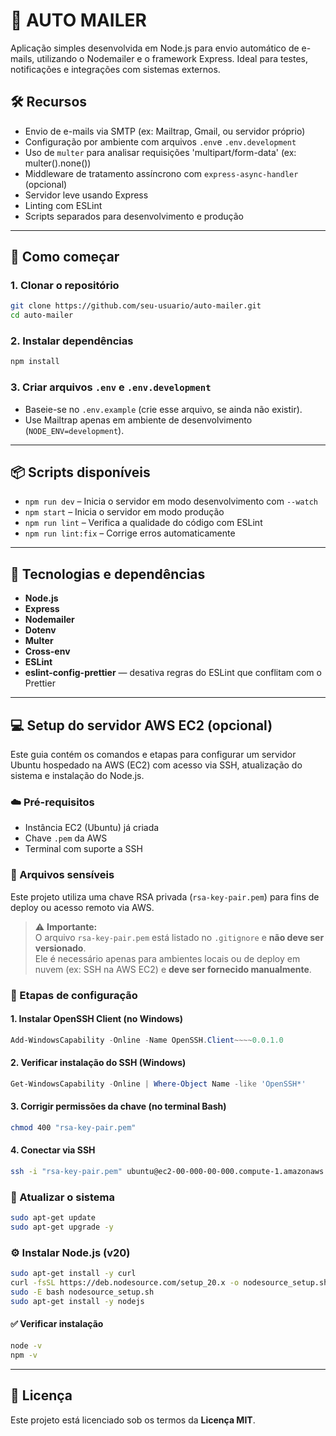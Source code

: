 # :email: AUTO MAILER

Aplicação simples desenvolvida em Node.js para envio automático de e-mails, utilizando o Nodemailer e o framework Express. Ideal para testes, notificações e integrações com sistemas externos.

## :hammer_and_wrench: Recursos

- Envio de e-mails via SMTP (ex: Mailtrap, Gmail, ou servidor próprio)
- Configuração por ambiente com arquivos `.env`e `.env.development`
- Uso de `multer` para analisar requisições 'multipart/form-data' (ex: multer().none())
- Middleware de tratamento assíncrono com `express-async-handler` (opcional)
- Servidor leve usando Express
- Linting com ESLint
- Scripts separados para desenvolvimento e produção

---

## :rocket: Como começar

### 1. Clonar o repositório

```bash
git clone https://github.com/seu-usuario/auto-mailer.git
cd auto-mailer
```

### 2. Instalar dependências

```bash
npm install
```

### 3. Criar arquivos `.env` e `.env.development`

- Baseie-se no `.env.example` (crie esse arquivo, se ainda não existir).
- Use Mailtrap apenas em ambiente de desenvolvimento (`NODE_ENV=development`).

---

## :package: Scripts disponíveis

- `npm run dev` – Inicia o servidor em modo desenvolvimento com `--watch`
- `npm start` – Inicia o servidor em modo produção
- `npm run lint` – Verifica a qualidade do código com ESLint
- `npm run lint:fix` – Corrige erros automaticamente

---

## :toolbox: Tecnologias e dependências

- **Node.js**
- **Express**
- **Nodemailer**
- **Dotenv**
- **Multer**
- **Cross-env**
- **ESLint**
- **eslint-config-prettier** — desativa regras do ESLint que conflitam com o Prettier

---

## :computer: Setup do servidor AWS EC2 (opcional)

Este guia contém os comandos e etapas para configurar um servidor Ubuntu hospedado na AWS (EC2) com acesso via SSH, atualização do sistema e instalação do Node.js.

### :cloud: Pré-requisitos

- Instância EC2 (Ubuntu) já criada
- Chave `.pem` da AWS
- Terminal com suporte a SSH

### :closed_lock_with_key: Arquivos sensíveis

Este projeto utiliza uma chave RSA privada (`rsa-key-pair.pem`) para fins de deploy ou acesso remoto via AWS.

> :warning: **Importante:**  
> O arquivo `rsa-key-pair.pem` está listado no `.gitignore` e **não deve ser versionado**.  
> Ele é necessário apenas para ambientes locais ou de deploy em nuvem (ex: SSH na AWS EC2) e **deve ser fornecido manualmente**.

### :jigsaw: Etapas de configuração

#### 1. Instalar OpenSSH Client (no Windows)

```powershell
Add-WindowsCapability -Online -Name OpenSSH.Client~~~~0.0.1.0
```

#### 2. Verificar instalação do SSH (Windows)

```powershell
Get-WindowsCapability -Online | Where-Object Name -like 'OpenSSH*'
```

#### 3. Corrigir permissões da chave (no terminal Bash)

```bash
chmod 400 "rsa-key-pair.pem"
```

#### 4. Conectar via SSH

```bash
ssh -i "rsa-key-pair.pem" ubuntu@ec2-00-000-00-000.compute-1.amazonaws.com
```

### :arrows_counterclockwise: Atualizar o sistema

```bash
sudo apt-get update
sudo apt-get upgrade -y
```

### :gear: Instalar Node.js (v20)

```bash
sudo apt-get install -y curl
curl -fsSL https://deb.nodesource.com/setup_20.x -o nodesource_setup.sh
sudo -E bash nodesource_setup.sh
sudo apt-get install -y nodejs
```

#### :white_check_mark: Verificar instalação

```bash
node -v
npm -v
```

---

## :bookmark: Licença

Este projeto está licenciado sob os termos da **Licença MIT**.
